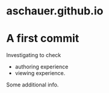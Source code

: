 # aschauer.github.io

A first commit
==============
Investigating to check
* authoring experience
* viewing experience.

Some additional info.
